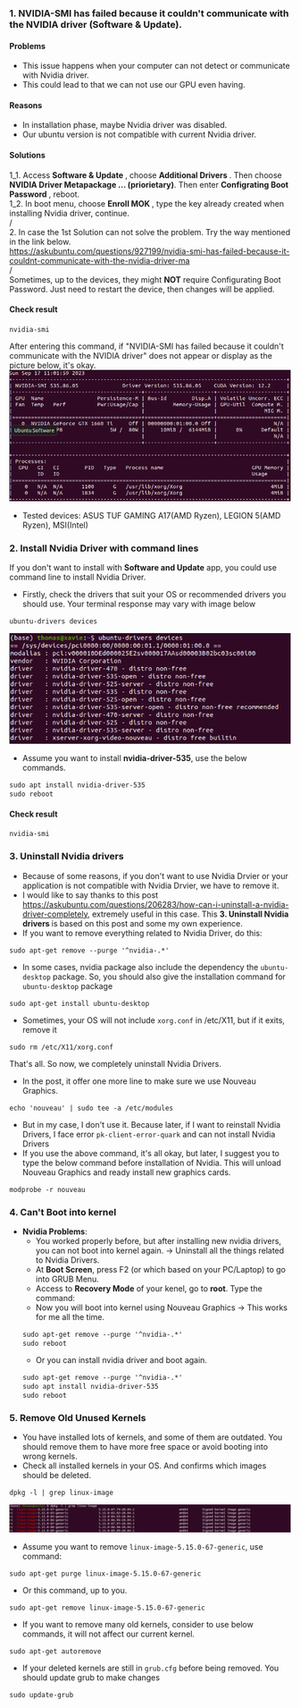 ### 1. NVIDIA-SMI has failed because it couldn't communicate with the NVIDIA driver (Software & Update).
#### Problems
- This issue happens when your computer can not detect or communicate with Nvidia driver.
- This could lead to that we can not use our GPU even having.
#### Reasons
- In installation phase, maybe Nvidia driver was disabled.
- Our ubuntu version is not compatible with current Nvidia driver.
#### Solutions
1_1. Access <strong> Software & Update </strong>, choose <strong> Additional Drivers </strong>. Then choose <strong>NVIDIA Driver Metapackage ... (priorietary)</strong>. Then enter <strong> Configrating Boot Password </strong>, reboot.   
1_2. In boot menu, choose <strong> Enroll MOK </strong>, type the key already created when installing Nvidia driver, continue.   
/   
2. In case the 1st Solution can not solve the problem. Try the way mentioned in the link below.   
https://askubuntu.com/questions/927199/nvidia-smi-has-failed-because-it-couldnt-communicate-with-the-nvidia-driver-ma  
/   
Sometimes, up to the devices, they might <strong>NOT</strong> require Configurating Boot Password. Just need to restart the device, then changes will be applied.
#### Check result
```
nvidia-smi
```
After entering this command, if "NVIDIA-SMI has failed because it couldn't communicate with the NVIDIA driver" does not appear or display as the picture below, it's okay.   
![alt text](images/nvidia-smi.png "nvidia-smi")
- Tested devices: ASUS TUF GAMING A17(AMD Ryzen), LEGION 5(AMD Ryzen), MSI(Intel)

### 2. Install Nvidia Driver with command lines
If you don't want to install with <strong>Software and Update</strong> app, you could use command line to install Nvidia Driver.
- Firstly, check the drivers that suit your OS or recommended drivers you should use. Your terminal response may vary with image below
```
ubuntu-drivers devices
```
![alt text](images/nvidia-drivers.png "nvidia-drivers")   
- Assume you want to install <strong>nvidia-driver-535</strong>, use the below commands.
```
sudo apt install nvidia-driver-535
sudo reboot
```
#### Check result 
```
nvidia-smi
```
### 3. Uninstall Nvidia drivers
- Because of some reasons, if you don't want to use Nvidia Drvier or your application is not compatible with Nvidia Drvier, we have to remove it.
- I would like to say thanks to this post https://askubuntu.com/questions/206283/how-can-i-uninstall-a-nvidia-driver-completely, extremely useful in this case. This <strong> 3. Uninstall Nvidia drivers </strong> is
based on this post and some my own experience.
- If you want to remove everything related to Nvidia Driver, do this:
```
sudo apt-get remove --purge '^nvidia-.*'
```
- In some cases, nvidia package also include the dependency the ```ubuntu-desktop``` package. So, you should also give the installation command for ```ubuntu-desktop``` package
```
sudo apt-get install ubuntu-desktop
```
- Sometimes, your OS will not include ```xorg.conf``` in /etc/X11, but if it exits, remove it
```
sudo rm /etc/X11/xorg.conf
```
That's all. So now, we completely uninstall Nvidia Drivers.
- In the post, it offer one more line to make sure we use Nouveau Graphics.
```
echo 'nouveau' | sudo tee -a /etc/modules
```
- But in my case, I don't use it. Because later, if I want to reinstall Nvidia Drivers, I face error ```pk-client-error-quark``` and can not install Nvidia Drivers
- If you use the above command, it's all okay, but later, I suggest you to type the below command before installation of Nvidia. This will unload Nouveau Graphics and ready install new graphics cards.
```
modprobe -r nouveau
```
### 4. Can't Boot into kernel
- <strong>Nvidia Problems</strong>:
  + You worked properly before, but after installing new nvidia drivers, you can not boot into kernel again. -> Uninstall all the things related to Nvidia Drivers.
  + At <strong>Boot Screen</strong>, press F2 (or which based on your PC/Laptop) to go into GRUB Menu.
  + Access to <strong>Recovery Mode</strong> of your kenel, go to <strong>root</strong>. Type the command:
  + Now you will boot into kernel using Nouveau Graphics -> This works for me all the time.
  ```
  sudo apt-get remove --purge '^nvidia-.*'
  sudo reboot
  ```
  + Or you can install nvidia driver and boot again. 
  ```
  sudo apt-get remove --purge '^nvidia-.*'
  sudo apt install nvidia-driver-535
  sudo reboot
  ```
### 5. Remove Old Unused Kernels
- You have installed lots of kernels, and some of them are outdated. You should remove them to have more free space or avoid booting into wrong kernels.
- Check all installed kernels in your OS. And confirms which images should be deleted.
```
dpkg -l | grep linux-image
```
![alt text](images/old_kernels.png "linux-images") 
- Assume you want to remove ``` linux-image-5.15.0-67-generic ```, use command:
```
sudo apt-get purge linux-image-5.15.0-67-generic
```
- Or this command, up to you.
```
sudo apt-get remove linux-image-5.15.0-67-generic
```
- If you want to remove many old kernels, consider to use below commands, it will not affect our current kernel.
```
sudo apt-get autoremove
```
- If your deleted kernels are still in ```grub.cfg``` before being removed. You should update grub to make changes
```
sudo update-grub
```
